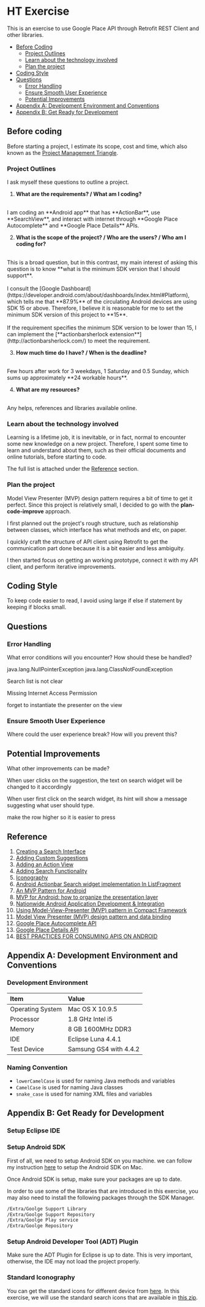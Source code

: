HT Exercise
===========
This is an exercise to use Google Place API through Retrofit REST Client and other libraries.

* [Before Coding](#before-coding)
  * [Project Outlines](#project-outlines)
  * [Learn about the technology involved](#learn-about-the-technology-involoved)
  * [Plan the project](#plan-the-project)
* [Coding Style](#coding-style)
* [Questions](#questions)
  * [Error Handling](#error-handling)
  * [Ensure Smooth User Experience](#ensure-smooth-user-experience)
  * [Potential Improvements](#potential-improvements)
* [Appendix A: Development Environment and Conventions](#appendix-a-development-environment-and-conventions)
* [Appendix B: Get Ready for Development](#appendix-b-get-ready-for-development)


## Before coding
Before starting a project, I estimate its scope, cost and time, which also known as the [Project Management Triangle](http://en.wikipedia.org/wiki/Project_management_triangle).

### Project Outlines
I ask myself these questions to outline a project.

1. **What are the requirements? / What am I coding?**
<br>
I am coding an **Android app** that has **ActionBar**, use **SearchView**, and interact with internet through **Google Place Autocomplete** and **Google Place Details** APIs.

2. **What is the scope of the project? / Who are the users? / Who am I coding for?**
<br>
This is a broad question, but in this contrast, my main interest of asking this question is to know **what is the minimum SDK version that I should support**.
<br><br>
I consult the [Google Dashboard](https://developer.android.com/about/dashboards/index.html#Platform), which tells me that **87.9%** of the circulating Android devices are using SDK 15 or above.  Therefore, I believe it is reasonable for me to set the minimum SDK version of this project to **15**.
<br><br>
If the requirement specifies the minimum SDK version to be lower than 15, I can implement the [**actionbarsherlock extension**](http://actionbarsherlock.com/) to meet the requirement.

3. **How much time do I have? / When is the deadline?**
<br>
Few hours after work for 3 weekdays, 1 Saturday and 0.5 Sunday, which sums up approximately **24 workable hours**.

4. **What are my resources?**
<br>
Any helps, references and libraries available online.

### Learn about the technology involved
Learning is a lifetime job, it is inevitable, or in fact, normal to encounter some new knowledge on a new project.  Therefore, I spent some time to learn and understand about them, such as their official documents and online tutorials, before starting to code.

The full list is attached under the [Reference](#reference) section.

### Plan the project
Model View Presenter (MVP) design pattern requires a bit of time to get it perfect.  Since this project is relatively small, I decided to go with the **plan-code-improve** approach.

I first planned out the project's rough structure, such as relationship between classes, which interface has what methods and etc, on paper.

I quickly craft the structure of API client using Retrofit to get the communication part done because it is a bit easier and less ambiguity.

I then started focus on getting an working prototype, connect it with my API client, and perform iterative improvements.


## Coding Style
To keep code easier to read, I avoid using large if else if statement by keeping if blocks small.


## Questions
### Error Handling
What error conditions will you encounter? How should these be handled?

java.lang.NullPointerException
java.lang.ClassNotFoundException

Search list is not clear

Missing Internet Access Permission

forget to instantiate the presenter on the view


### Ensure Smooth User Experience
Where could the user experience break? How will you prevent this?


## Potential Improvements
What other improvements can be made?

When user clicks on the suggestion, the text on search widget will be changed to it accordingly

When user first click on the search widget, its hint will show a message suggesting what user should type.

make the row higher so it is easier to press




## Reference
1. [Creating a Search Interface](http://developer.android.com/guide/topics/search/search-dialog.html)
1. [Adding Custom Suggestions](http://developer.android.com/guide/topics/search/adding-custom-suggestions.html)
1. [Adding an Action View](http://developer.android.com/guide/topics/ui/actionbar.html#ActionView)
1. [Adding Search Functionality](https://developer.android.com/training/search/index.html)
1. [Iconography](http://developer.android.com/design/style/iconography.html)
1. [Android Actionbar Search widget implementation In ListFragment](http://stackoverflow.com/questions/9556795/android-actionbar-search-widget-implementation-in-listfragment)
1. [An MVP Pattern for Android](http://magenic.com/BlogArchive/AnMVPPatternforAndroid)
1. [MVP for Android: how to organize the presentation layer](http://antonioleiva.com/mvp-android)
1. [Nationwide Android Application Development & Integration](http://magenic.com/Services/MobileEnterpriseDevelopment/AndroidApplicationDevelopment)
1. [Using Model-View-Presenter (MVP) pattern in Compact Framework](http://breathingtech.com/2009/using-model-view-presenter-mvp-pattern-in-compact-framework)
1. [Model View Presenter (MVP) design pattern and data binding](http://www.c-sharpcorner.com/UploadFile/john_charles/model-view-presenter-mvp-design-pattern-and-data-binding)
1. [Google Place Autocomplete API](https://developers.google.com/places/documentation/autocomplete)
1. [Google Place Details API](https://developers.google.com/places/documentation/details)
1. [BEST PRACTICES FOR CONSUMING APIS ON ANDROID](http://engineering.meetme.com/2014/03/best-practices-for-consuming-apis-on-android)


## Appendix A: Development Environment and Conventions
### Development Environment
| Item                  | Value                  |
| :-------------------- | :--------------------- |
| Operating System      | Mac OS X 10.9.5        |
| Processor             | 1.8 GHz Intel i5       |
| Memory                | 8 GB 1600MHz DDR3      |
| IDE                   | Eclipse Luna 4.4.1     |
| Test Device           | Samsung GS4 with 4.4.2 |

### Naming Convention
* `lowerCamelCase` is used for naming Java methods and variables
* `CamelCase` is used for naming Java classes
* `snake_case` is used for naming XML files and variables


## Appendix B: Get Ready for Development
### Setup Eclipse IDE

### Setup Android SDK
First of all, we need to setup Android SDK on you machine.  we can follow my instruction [here](https://github.com/ctrl-alt-del/devenv#android-sdk) to setup the Android SDK on Mac.

Once Android SDK is setup, make sure your packages are up to date.

In order to use some of the libraries that are introduced in this exercise, you may also need to install the following packages through the SDK Manager.
```sh
/Extra/Goolge Support Library
/Extra/Goolge Support Repository
/Extra/Goolge Play service
/Extra/Goolge Repository
```

### Setup Android Developer Tool (ADT) Plugin
Make sure the ADT Plugin for Eclipse is up to date.  This is very important, otherwise, the IDE may not load the project properly.

### Standard Iconography
You can get the standard icons for different device from [here](http://developer.android.com/design/style/iconography.html).
In this exercise, we will use the standard search icons that are available in [this zip](http://commondatastorage.googleapis.com/androiddevelopers/design/Android_Design_Icons_20131106.zip).
